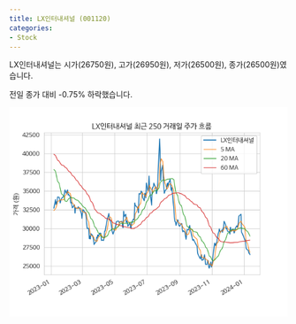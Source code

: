 ```yaml
---
title: LX인터내셔널 (001120)
categories:
- Stock
---
```


LX인터내셔널는 시가(26750원), 고가(26950원), 저가(26500원), 종가(26500원)였습니다.

전일 종가 대비 -0.75% 하락했습니다.

<!-- more -->

![001120](/assets/images/stock/001120.png)